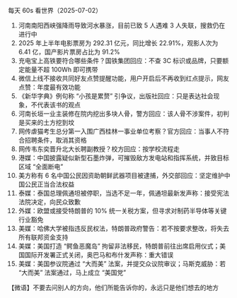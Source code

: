 每天 60s 看世界（2025-07-02）

1. 河南南阳西峡强降雨导致河水暴涨，目前已致 5 人遇难 3 人失联，搜救仍在进行中
2. 2025 年上半年电影票房为 292.31 亿元，同比增长 22.91%，观影人次为 6.41 亿，国产影片票房占比为 91.2%
3. 充电宝上高铁要符合哪些条件？国铁集团回应：不查 3C 标识或品牌，只要额定能量不超 100Wh 即可携带
4. 微信上线不接收共同好友点赞提醒功能，用户开启后不再收到红点提示，网友点赞：年度最有效功能
5. 《新华字典》例句称 “小孩是累赘” 引争议，出版社回应：只是表达社会现象，不代表该书的观点
6. 河南长垣一业主装修在院内挖出多块人骨，警方回应：该人骨不涉案件，初判是买来的土方挖到坟
7. 网传虐猫考生总分第一入围广西桂林一事业单位考察？官方回应：当事人不符合招聘条件，取消其资格
8. 网传韦东奕晋升北大长聘副教授？校方回应：按学校流程走
9. 港媒：中国披露疑似新型石墨炸弹，可摧毁敌方发电站和指挥系统，并致目标区域 “全面断电”
10. 美方称有 6 名中国公民因资助朝鲜武器项目被逮捕，外交部回应：坚定维护中国公民正当合法权益
11. 泰媒：泰国总理佩通坦被停职，当选不足一年，佩通坦最新发声称：接受宪法法院决定，向民众致歉
12. 外媒：欧盟或接受特朗普的 10% 统一关税方案，但寻求对制药半导体等关键行业豁免
13. 美媒：哈佛大学被指违反民权法，特朗普政府警告：若不按要求整改，将失去所有联邦资金支持
14. 美媒：美国打造 “鳄鱼恶魔岛” 拘留非法移民，特朗普前往出席启用仪式；美国国际开发署正式关闭，奥巴马和布什发声称：重大错误
15. 美媒：美国参议院通过 “大而美” 法案，并提交众议院审议；马斯克威胁：若 “大而美” 法案通过，马上成立 “美国党”

【微语】不要去问别人的方向，他们所能告诉你的，永远只是他们想去的地方